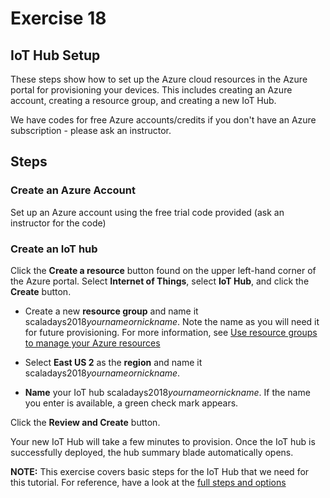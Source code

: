 # Exercise 18

## IoT Hub Setup
These steps show how to set up the Azure cloud resources in the Azure portal for
provisioning your devices. This includes creating an Azure account, creating a
resource group, and  creating a new IoT Hub.

We have codes for free Azure accounts/credits if you don't have an Azure
subscription - please ask an instructor.

## Steps

### Create an Azure Account

Set up an Azure account using the free trial code provided (ask an instructor
for the code)

### Create an IoT hub

Click the **Create a resource** button found on the upper left-hand corner of
the Azure portal. Select **Internet of Things**, select **IoT Hub**, and click
the **Create** button. 

- Create a new **resource group** and name it scaladays2018*yournameornickname*.
  Note the name as you will need it for future provisioning.  For more
  information, see [Use resource groups to manage your Azure
  resources](https://github.com/MicrosoftDocs/azure-docs/blob/master/articles/azure-resource-manager/resource-group-portal.md)


- Select **East US 2** as the **region** and name it
  scaladays2018*yournameornickname*.

- **Name** your IoT hub scaladays2018*yournameornickname*. If the name you enter
  is available, a green check mark appears.

Click the **Review and Create** button. 

Your new IoT Hub will  take a few minutes to provision.  Once the IoT hub is
successfully deployed, the hub summary blade automatically opens.

**NOTE:** This exercise covers basic steps for the IoT Hub that we need for this
tutorial.  For reference, have a look at the [full steps and
options](https://docs.microsoft.com/en-us/azure/iot-hub/iot-hub-create-through-portal#endpoints)
